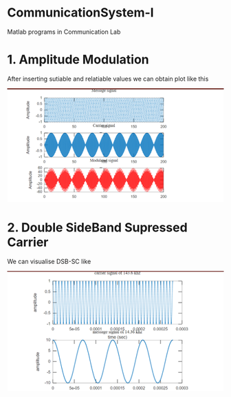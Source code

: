 # CommunicationSystem-I
Matlab programs in Communication Lab
# 1. Amplitude Modulation
After inserting sutiable and relatiable values we can obtain plot like this


![Amplitude Modulation](./images/AmplitudeMod.png)

# 2. Double SideBand Supressed Carrier
We can visualise DSB-SC like 

![DSB](./images/Screenshot_10.png)

